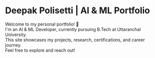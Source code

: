 # Deepak Polisetti | AI & ML Portfolio  
Welcome to my personal portfolio! 🚀  
I'm an AI & ML Developer, currently pursuing B.Tech at Uttaranchal University.  
This site showcases my projects, research, certifications, and career journey.  
Feel free to explore and reach out!  
